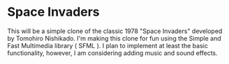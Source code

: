 # Space Invaders

This will be a simple clone of the classic 1978 "Space Invaders" developed by Tomohiro Nishikado. 
I'm making this clone for fun using the Simple and Fast Multimedia library ( SFML ).
I plan to implement at least the basic functionality, however, I am considering adding music and sound effects.
